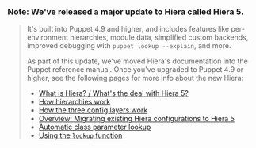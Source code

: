 ### **Note:** We've released a major update to Hiera called Hiera 5.
>It's built into Puppet 4.9 and higher, and includes features like per-environment hierarchies, module data, simplified custom backends, improved debugging with `puppet lookup --explain`, and more.
>
> As part of this update, we've moved Hiera's documentation into the Puppet reference manual. Once you've upgraded to Puppet 4.9 or higher, see the following pages for more info about the new Hiera:
>
> * [What is Hiera? / What's the deal with Hiera 5?](/puppet/latest/hiera_intro.html)
> * [How hierarchies work](/puppet/latest/hiera_hierarchy.html)
> * [How the three config layers work](/puppet/latest/hiera_layers.html)
> * [Overview: Migrating existing Hiera configurations to Hiera 5](/puppet/latest/hiera_migrate.html)
> * [Automatic class parameter lookup](/puppet/latest/hiera_automatic.html)
> * [Using the `lookup` function](/puppet/latest/hiera_use_function.html)
